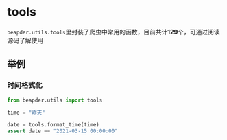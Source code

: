 
# tools

`beapder.utils.tools`里封装了爬虫中常用的函数，目前共计**129**个，可通过阅读源码了解使用

## 举例

### 时间格式化

```python
from beapder.utils import tools

time = "昨天"

date = tools.format_time(time)
assert date == "2021-03-15 00:00:00"
```
